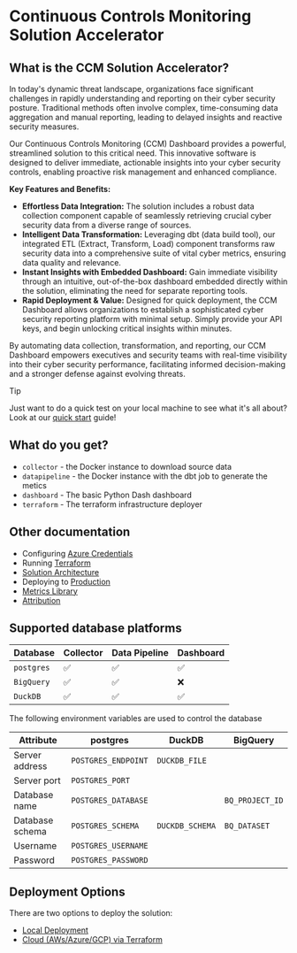 # Continuous Controls Monitoring Solution Accelerator

## What is the CCM Solution Accelerator?

In today's dynamic threat landscape, organizations face significant challenges in rapidly understanding and reporting on their cyber security posture. Traditional methods often involve complex, time-consuming data aggregation and manual reporting, leading to delayed insights and reactive security measures.

Our Continuous Controls Monitoring (CCM) Dashboard provides a powerful, streamlined solution to this critical need. This innovative software is designed to deliver immediate, actionable insights into your cyber security controls, enabling proactive risk management and enhanced compliance.

**Key Features and Benefits:**

* **Effortless Data Integration:** The solution includes a robust data collection component capable of seamlessly retrieving crucial cyber security data from a diverse range of sources.
* **Intelligent Data Transformation:** Leveraging dbt (data build tool), our integrated ETL (Extract, Transform, Load) component transforms raw security data into a comprehensive suite of vital cyber metrics, ensuring data quality and relevance.
* **Instant Insights with Embedded Dashboard:** Gain immediate visibility through an intuitive, out-of-the-box dashboard embedded directly within the solution, eliminating the need for separate reporting tools.
* **Rapid Deployment & Value:** Designed for quick deployment, the CCM Dashboard allows organizations to establish a sophisticated cyber security reporting platform with minimal setup. Simply provide your API keys, and begin unlocking critical insights within minutes.

By automating data collection, transformation, and reporting, our CCM Dashboard empowers executives and security teams with real-time visibility into their cyber security performance, facilitating informed decision-making and a stronger defense against evolving threats.

> [!TIP]
> Just want to do a quick test on your local machine to see what it's all about?  Look at our [quick start](docs/01-quickstart.md) guide!

## What do you get?

* `collector` - the Docker instance to download source data
* `datapipeline` - the Docker instance with the dbt job to generate the metics
* `dashboard` - The basic Python Dash dashboard
* `terraform` - The terraform infrastructure deployer

## Other documentation

* Configuring [Azure Credentials](docs/creds_azure_entra.md)
* Running [Terraform](docs/02-terraform.md)
* [Solution Architecture](docs/03-architecture.md)
* Deploying to [Production](docs/04-production.md)
* [Metrics Library](docs/metric_library.md)
* [Attribution](docs/attribution.md)

## Supported database platforms

| Database   | Collector | Data Pipeline | Dashboard |
|------------|-----------|---------------|-----------|
| `postgres` | ✅         | ✅            | ✅        |
| `BigQuery` | ✅         | ✅            | ❌        |
| `DuckDB`   | ✅         | ✅            | ✅        |

The following environment variables are used to control the database

| Attribute       | postgres            | DuckDB          | BigQuery        |
|-----------------|---------------------|-----------------|-----------------|
| Server address  | `POSTGRES_ENDPOINT` | `DUCKDB_FILE`   |                 |
| Server port     | `POSTGRES_PORT`     |                 |                 |
| Database name   | `POSTGRES_DATABASE` |                 | `BQ_PROJECT_ID` |
| Database schema | `POSTGRES_SCHEMA`   | `DUCKDB_SCHEMA` | `BQ_DATASET`    |
| Username        | `POSTGRES_USERNAME` |                 |                 |
| Password        | `POSTGRES_PASSWORD` |                 |                 |

## Deployment Options

There are two options to deploy the solution:
* [Local Deployment](docs/01-quickstart.md)
* [Cloud (AWs/Azure/GCP) via Terraform](docs/02-terraform.md)


